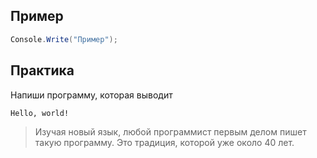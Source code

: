 ## Пример
```cs
Console.Write("Пример");
```

## Практика
Напиши программу, которая выводит 
```
Hello, world!
```

>Изучая новый язык, любой программист первым делом пишет такую программу. Это традиция, которой уже около 40 лет.
